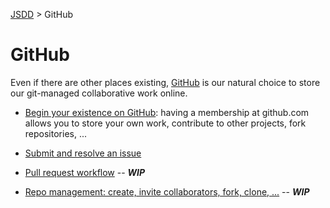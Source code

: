 [JSDD](../README.md) &gt; GitHub

# GitHub

Even if there are other places existing, [GitHub](https://github.com/) is our natural choice to store our git-managed collaborative work online.

- [Begin your existence on GitHub](https://github.com/signup/free): having a membership at github.com allows you to store your own work, contribute to other projects, fork repositories, ...

- [Submit and resolve an issue](github-submit-and-resolve-an-issue.md)

- [Pull request workflow](github-pull-request-worflow.md) -- ***WIP***

- [Repo management: create, invite collaborators, fork, clone, ...](github-repository-management.md) -- ***WIP***
